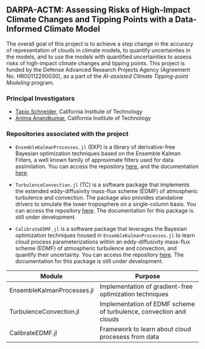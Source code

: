 ## DARPA-ACTM: Assessing Risks of High-Impact Climate Changes and Tipping Points with a Data-Informed Climate Model

The overall goal of this project is to achieve a step change in the accuracy of representation of clouds in climate models, to quantify uncertainties in the models, and to use the models with quantified uncertainties to assess risks of high-impact climate changes and tipping points. This project is funded by the Defense Advanced Research Projects Agency (Agreement No. HR00112290030), as a part of the *AI-assisted Climate Tipping-point Modeling* program.

### Principal Investigators

- [Tapio Schneider](https://climate-dynamics.org/people/tapio-schneider/), California Institute of Technology
- [Anima Anandkumar](http://tensorlab.cms.caltech.edu/users/anima/), California Institute of Technology

### Repositories associated with the project

- `EnsembleKalmanProcesses.jl` (EKP) is a library of derivative-free Bayesian optimization techniques based on the Ensemble Kalman Filters, a well known family of approximate filters used for data assimilation. You can access the repository [here](https://github.com/CliMA/EnsembleKalmanProcesses.jl), and the documentation [here](https://clima.github.io/EnsembleKalmanProcesses.jl/dev/).

- `TurbulenceConvection.jl` (TC) is a software package that implements the extended eddy-diffusivity mass-flux scheme (EDMF) of atmospheric turbulence and convection. The package also provides standalone drivers to simulate the lower troposphere on a single-column basis. You can access the repository [here](https://github.com/CliMA/TurbulenceConvection.jl). The documentation for this package is still under development.

- `CalibrateEDMF.jl` is a software package that leverages the Bayesian optimization techniques housed in `EnsembleKalmanProcesses.jl` to learn cloud process parameterizations within an eddy-diffusivity mass-flux scheme (EDMF) of atmospheric turbulence and convection, and quantify their uncertainty. You can access the repository [here](https://github.com/CliMA/CalibrateEDMF.jl). The documentation for this package is still under development.


Module                                      | Purpose
--------------------------------------------|--------------------------------------------------------
EnsembleKalmanProcesses.jl                  | Implementation of gradient-free optimization techniques
TurbulenceConvection.jl                     | Implementation of EDMF scheme of turbulence, convection and clouds
CalibrateEDMF.jl                            | Framework to learn about cloud procesess from data
